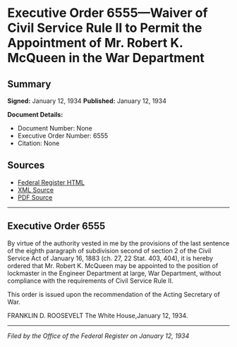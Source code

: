 # Executive Order 6555—Waiver of Civil Service Rule II to Permit the Appointment of Mr. Robert K. McQueen in the War Department

## Summary

**Signed:** January 12, 1934
**Published:** January 12, 1934

**Document Details:**
- Document Number: None
- Executive Order Number: 6555
- Citation: None

## Sources
- [Federal Register HTML](https://www.presidency.ucsb.edu/documents/executive-order-6555-waiver-civil-service-rule-ii-permit-the-appointment-mr-robert-k)
- [XML Source](None)
- [PDF Source](None)

---

## Executive Order 6555

By virtue of the authority vested in me by the provisions of the last sentence of the eighth paragraph of subdivision second of section 2 of the Civil Service Act of January 16, 1883 (ch. 27, 22 Stat. 403, 404), it is hereby ordered that Mr. Robert K. McQueen may be appointed to the position of lockmaster in the Engineer Department at large, War Department, without compliance with the requirements of Civil Service Rule II.

This order is issued upon the recommendation of the Acting Secretary of War.

FRANKLIN D. ROOSEVELT
The White House,January 12, 1934.

---

*Filed by the Office of the Federal Register on January 12, 1934*
